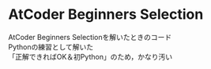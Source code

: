 # AtCoder Beginners Selection
AtCoder Beginners Selectionを解いたときのコード<br>
Pythonの練習として解いた<br>
「正解できればOK＆初Python」のため，かなり汚い
